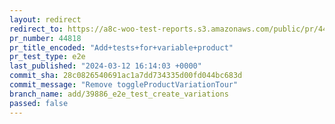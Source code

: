 ```yaml
---
layout: redirect
redirect_to: https://a8c-woo-test-reports.s3.amazonaws.com/public/pr/44818/e2e/index.html
pr_number: 44818
pr_title_encoded: "Add+tests+for+variable+product"
pr_test_type: e2e
last_published: "2024-03-12 16:14:03 +0000"
commit_sha: 28c0826540691ac1a7dd734335d00fd044bc683d
commit_message: "Remove toggleProductVariationTour"
branch_name: add/39886_e2e_test_create_variations
passed: false
---
```

